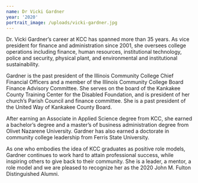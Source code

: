 ```yaml
---
name: Dr Vicki Gardner
year: '2020'
portrait_image: /uploads/vicki-gardner.jpg
---
```


Dr. Vicki Gardner’s career at KCC has spanned more than 35 years. As vice president for finance and administration since 2001, she oversees college operations including finance, human resources, institutional technology, police and security, physical plant, and environmental and institutional sustainability.&nbsp;

Gardner is the past president of the Illinois Community College Chief Financial Officers and a member of the Illinois Community College Board Finance Advisory Committee. She serves on the board of the Kankakee County Training Center for the Disabled Foundation, and is president of her church’s Parish Council and finance committee. She is a past president of the United Way of Kankakee County Board.&nbsp;

After earning an Associate in Applied Science degree from KCC, she earned a bachelor’s degree and a master’s of business administration degree from Olivet Nazarene University. Gardner has also earned a doctorate in community college leadership from Ferris State University.&nbsp;

As one who embodies the idea of KCC graduates as positive role models, Gardner continues to work hard to attain professional success, while inspiring others to give back to their community. She is a leader, a mentor, a role model and we are pleased to recognize her as the 2020 John M. Fulton Distinguished Alumni.